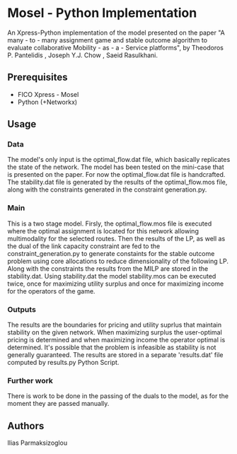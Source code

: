 
# Mosel - Python Implementation

An Xpress-Python implementation of the model presented on the paper "A many - to - many assignment game and stable outcome algorithm to evaluate collaborative Mobility - as - a - Service platforms", by Theodoros P. Pantelidis , Joseph Y.J. Chow , Saeid Rasulkhani.

## Prerequisites

+ FICO Xpress - Mosel
+ Python (+Networkx)

## Usage

### Data 

The model's only input is the optimal_flow.dat file, which basically replicates the state of the network. The model has been tested on the mini-case that is presented on the paper. For now the optimal_flow.dat file is handcrafted. The stability.dat file is generated by the results of the optimal_flow.mos file, along with the constraints generated in the constraint generation.py.

### Main

This is a two stage model. Firsly, the optimal_flow.mos file is executed where the optimal assignment is located for this network allowing multimodality for the selected routes. Then the results of the LP, as well as the dual of the link capacity constraint are fed to the constraint_generation.py to generate constaints for the stable outcome problem using core allocations to reduce dimensionality of the following LP. Along with the constraints the results from the MILP are stored in the stability.dat. Using stability.dat the model stability.mos can be executed twice, once for maximizing utility surplus and once for maximizing income for the operators of the game.

### Outputs

The results are the boundaries for pricing and utility suprlus that maintain stability on the given network. When maximizing surplus the user-optimal pricing is determined and when maximizing income the operator optimal is determined. It's possible that the problem is infeasible as stability is not generally guaranteed. The results are stored in a separate 'results.dat' file computed by results.py Python Script.
### Further work

There is work to be done in the passing of the duals to the model, as for the moment they are passed manually.


## Authors

Ilias Parmaksizoglou